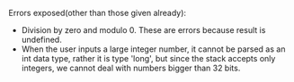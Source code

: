   Errors exposed(other than those given already):
  - Division by zero and modulo 0. These are errors because result is undefined.
  - When the user inputs a large integer number, it cannot be parsed as an int data type, rather it is type 'long', but since the stack accepts only integers, we cannot deal with numbers bigger than 32 bits.
  
